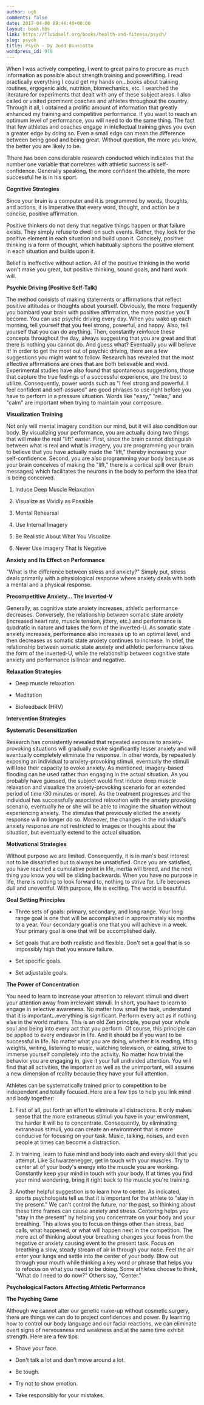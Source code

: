 ```yaml
---
author: ugh
comments: false
date: 2017-04-08 09:44:40+00:00
layout: book.hbs
link: https://fluidself.org/books/health-and-fitness/psych/
slug: psych
title: Psych - by Judd Biasiotto
wordpress_id: 970
---
```


When I was actively competing, I went to great pains to procure as much information as possible about strength training and powerlifting. I read practically everything I could get my hands on...books about training routines, ergogenic aids, nutrition, biomechanics, etc. I searched the literature for experiments that dealt with any of these subject areas. I also called or visited prominent coaches and athletes throughout the country. Through it all, I obtained a prolific amount of information that greatly enhanced my training and competitive performance. If you want to reach an optimum level of performance, you will need to do the same thing. The fact that few athletes and coaches engage in intellectual training gives you even a greater edge by doing so. Even a small edge can mean the difference between being good and being great. Without question, the more you know, the better you are likely to be.

Tthere has been considerable research conducted which indicates that the number one variable that correlates with athletic success is self-confidence. Generally speaking, the more confident the athlete, the more successful he is in his sport.

**Cognitive Strategies**

Since your brain is a computer and it is programmed by words, thoughts, and actions, it is imperative that every word, thought, and action be a concise, positive affirmation.

Positive thinkers do not deny that negative things happen or that failure exists. They simply refuse to dwell on such events. Rather, they look for the positive element in each situation and build upon it. Concisely, positive thinking is a form of thought, which habitually siphons the positive element in each situation and builds upon it.

Belief is ineffective without action. All of the positive thinking in the world won't make you great, but positive thinking, sound goals, and hard work will.

**Psychic Driving (Positive Self-Talk)**

The method consists of making statements or affirmations that reflect positive attitudes or thoughts about yourself. Obviously, the more frequently you bombard your brain with positive affirmation, the more positive you'll become. You can use psychic driving every day. When you wake up each morning, tell yourself that you feel strong, powerful, and happy. Also, tell yourself that you can do anything. Then, constantly reinforce these concepts throughout the day, always suggesting that you are great and that there is nothing you cannot do. And guess what? Eventually you will believe it! In order to get the most out of psychic driving, there are a few suggestions you might want to follow. Research has revealed that the most effective affirmations are ones that are both believable and vivid. Experimental studies have also found that spontaneous suggestions, those that capture the true feelings of a successful experience, are the best to utilize. Consequently, power words such as "I feel strong and powerful. I feel confident and self-assured" are good phrases to use right before you have to perform in a pressure situation. Words like "easy," "relax," and "calm" are important when trying to maintain your composure.

**Visualization Training**

Not only will mental imagery condition our mind, but it will also condition our body. By visualizing your performance, you are actually doing two things that will make the real "lift" easier. First, since the brain cannot distinguish between what is real and what is imagery, you are programming your brain to believe that you have actually made the "lift," thereby increasing your self-confidence. Second, you are also programming your body because as your brain conceives of making the "lift," there is a cortical spill over (brain messages) which facilitates the neurons in the body to perform the idea that is being conceived.

1.  Induce Deep Muscle Relaxation

2.  Visualize as Vividly as Possible

3.  Mental Rehearsal

4.  Use Internal Imagery

5.  Be Realistic About What You Visualize

6.  Never Use Imagery That Is Negative

**Anxiety and Its Effect on Performance**

"What is the difference between stress and anxiety?" Simply put, stress deals primarily with a physiological response where anxiety deals with both a mental and a physical response.

**Precompetitive Anxiety... The Inverted-V**

Generally, as cognitive state anxiety increases, athletic performance decreases. Conversely, the relationship between somatic state anxiety (increased heart rate, muscle tension, jittery, etc.) and performance is quadratic in nature and takes the form of the inverted-U. As somatic state anxiety increases, performance also increases up to an optimal level, and then decreases as somatic state anxiety continues to increase. In brief, the relationship between somatic state anxiety and athletic performance takes the form of the inverted-U, while the relationship between cognitive state anxiety and performance is linear and negative.

**Relaxation Strategies**

- Deep muscle relaxation

- Meditation

- Biofeedback (HRV)

**Intervention Strategies**

**Systematic Desensitization**

Research has consistently revealed that repeated exposure to anxiety-provoking situations will gradually evoke significantly lesser anxiety and will eventually completely eliminate the response. In other words, by repeatedly exposing an individual to anxiety-provoking stimuli, eventually the stimuli will lose their capacity to evoke anxiety. As mentioned, imagery-based flooding can be used rather than engaging in the actual situation. As you probably have guessed, the subject would first induce deep muscle relaxation and visualize the anxiety-provoking scenario for an extended period of time (30 minutes or more). As the treatment progresses and the individual has successfully associated relaxation with the anxiety provoking scenario, eventually he or she will be able to imagine the situation without experiencing anxiety. The stimulus that previously elicited the anxiety response will no longer do so. Moreover, the changes in the individual's anxiety response are not restricted to images or thoughts about the situation, but eventually extend to the actual situation.

**Motivational Strategies**

Without purpose we are limited. Consequently, it is in man's best interest not to be dissatisfied but to always be unsatisfied. Once you are satisfied, you have reached a cumulative point in life, inertia will breed, and the next thing you know you will be sliding backwards. When you have no purpose in life, there is nothing to look forward to, nothing to strive for. Life becomes dull and uneventful. With purpose, life is exciting. The world is beautiful.

**Goal Setting Principles**

- Three sets of goals: primary, secondary, and long range. Your long range goal is one that will be accomplished in approximately six months to a year. Your secondary goal is one that you will achieve in a week. Your primary goal is one that will be accomplished daily.

- Set goals that are both realistic and flexible. Don't set a goal that is so impossibly high that you ensure failure.

- Set specific goals.

- Set adjustable goals.

**The Power of Concentration**

You need to learn to increase your attention to relevant stimuli and divert your attention away from irrelevant stimuli. In short, you have to learn to engage in selective awareness. No matter how small the task, understand that it is important...everything is significant. Perform every act as if nothing else in the world matters. This is an old Zen principle, you put your whole soul and being into every act that you perform. Of course, this principle can be applied to every endeavor in life. And it should be if you want to be successful in life. No matter what you are doing, whether it is reading, lifting weights, writing, listening to music, watching television, or eating, strive to immerse yourself completely into the activity. No matter how trivial the behavior you are engaging in, give it your full undivided attention. You will find that all activities, the important as well as the unimportant, will assume a new dimension of reality because they have your full attention.

Athletes can be systematically trained prior to competition to be independent and totally focused. Here are a few tips to help you link mind and body together:

1.  First of all, put forth an effort to eliminate all distractions. It only makes sense that the more extraneous stimuli you have in your environment, the harder it will be to concentrate. Consequently, by eliminating extraneous stimuli, you can create an environment that is more conducive for focusing on your task. Music, talking, noises, and even people at times can become a distraction.

2.  In training, learn to fuse mind and body into each and every skill that you attempt. Like Schwarzenegger, get in touch with your muscles. Try to center all of your body's energy into the muscle you are working. Constantly keep your mind in touch with your body. If at times you find your mind wondering, bring it right back to the muscle you're training.

3.  Another helpful suggestion is to learn how to center. As indicated, sports psychologists tell us that it is important for the athlete to "stay in the present." We can't control the future, nor the past, so thinking about these time frames can cause anxiety and stress. Centering helps you "stay in the present" by helping you concentrate on your body and your breathing. This allows you to focus on things other than stress, bad calls, what happened, or what will happen next in the competition. The mere act of thinking about your breathing changes your focus from the negative or anxiety causing event to the present task. Focus on breathing a slow, steady stream of air in through your nose. Feel the air enter your lungs and settle into the center of your body. Blow out through your mouth while thinking a key word or phrase that helps you to refocus on what you need to be doing. Some athletes choose to think, "What do I need to do now?" Others say, "Center."

**Psychological Factors Affecting Athletic Performance**

**The Psyching Game**

Although we cannot alter our genetic make-up without cosmetic surgery, there are things we can do to project confidences and power. By learning how to control our body language and our facial reactions, we can eliminate overt signs of nervousness and weakness and at the same time exhibit strength. Here are a few tips:

- Shave your face.

- Don't talk a lot and don't move around a lot.

- Be tough.

- Try not to show emotion.

- Take responsibly for your mistakes.
